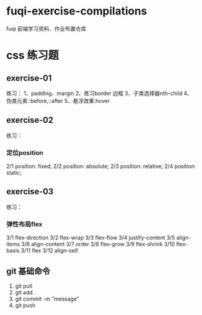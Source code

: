 # fuqi-exercise-compilations
fuqi 前端学习资料、作业布置仓库
# css 练习题
## exercise-01 
练习：
1、padding、margin
2、练习border 边框
3、子类选择器nth-child
4、伪类元素::before,::after
5、悬浮效果:hover
## exercise-02
练习：
### 定位position
  2/1 position: fixed;
  2/2 position: absolute;
  2/3 position: relative;
  2/4 position: static;

## exercise-03
练习：
### 弹性布局flex
  3/1 flex-direction
  3/2 flex-wrap
  3/3 flex-flow
  3/4 justify-content
  3/5 align-items
  3/6 align-content
  3/7 order
  3/8 flex-grow
  3/9 flex-shrink
  3/10 flex-basis
  3/11 flex
  3/12 align-self

  ## git 基础命令
  1. git pull
  2. git add .
  3. git commit -m "message"
  4. git push
